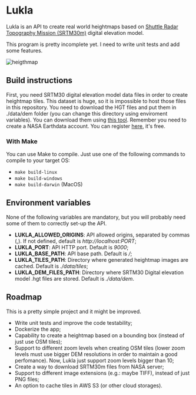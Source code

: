 # Lukla
Lukla is an API to create real world heightmaps based on [Shuttle Radar Topography Mission (SRTM30m)](https://en.wikipedia.org/wiki/Shuttle_Radar_Topography_Mission) digital elevation model. 

This program is pretty incomplete yet. I need to write unit tests and add some features.

![heigthmap](https://user-images.githubusercontent.com/7998054/216774590-7bf1eeb4-72a1-4731-8b60-4e09ed329f2d.png)

## Build instructions

First, you need SRTM30 digital elevation model data files in order to create heightmap tiles. 
This dataset is huge, so it is impossible to host those files in this repository. You need to download
the HGT files and put them in ./data/dem folder (you can change this directory using enviroment variables). You can download them using [this tool](https://dwtkns.com/srtm30m/).
Remember you need to create a NASA Earthdata account. You can register [here](https://urs.earthdata.nasa.gov/users/new), it's free.

### With Make

You can use Make to compile. Just use one of the following commands to compile to your target OS:

- ```make build-linux```
- ```make build-windows```
- ```make build-darwin``` (MacOS)

## Environment variables
None of the following variables are mandatory, but you will probably need some of them to correctly set-up the API.

* **LUKLA_ALLOWED_ORIGINS**: API allowed origins, separated by commas (,). If not defined, default is *http://localhost:PORT*;
* **LUKLA_PORT**: API HTTP port. Default is *9000*;
* **LUKLA_BASE_PATH**: API base path. Default is */*;
* **LUKLA_TILES_PATH**: Directory where generated heightmap images are cached. Default is *./data/tiles*;
* **LUKLA_DEM_FILES_PATH**: Directory where SRTM30 Digital elevation model .hgt files are stored. Default is *./data/dem*.

## Roadmap

This is a pretty simple project and it might be improved.

- Write unit tests and improve the code testability;
- Dockerize the app;
- Capability to create a heightmap based on a bounding box (instead of just use OSM tiles);
- Support to different zoom levels when creating OSM tiles (lower zoom levels must use bigger DEM resolutions in order to maintain a good perfomance). Now, Lukla just support zoom levels bigger than 10;
- Create a way to download SRTM30m files from NASA server;
- Support to different image extensions (e.g.: maybe TIFF), instead of just PNG files;
- An option to cache tiles in AWS S3 (or other cloud storages).
